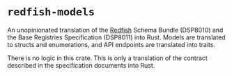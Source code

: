 # `redfish-models`

An unopinionated translation of the [Redfish][1] Schema Bundle (DSP8010) and
the Base Registries Specification (DSP8011) into Rust. Models are translated
to structs and enumerations, and API endpoints are translated into traits.

There is no logic in this crate. This is only a translation of the contract
described in the specification documents into Rust.

[1]: https://www.dmtf.org/standards/redfish
